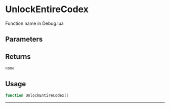 # UnlockEntireCodex
Function name in Debug.lua
## Parameters

## Returns
`none`
## Usage
```lua
function UnlockEntireCodex()
```
---
